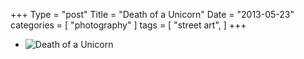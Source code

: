 +++
Type = "post"
Title = "Death of a Unicorn"
Date = "2013-05-23"
categories = [ "photography" ]
tags = [
    "street art",
]
+++

* ![Death of a Unicorn](/posts/2013/05-23-unicorn/DSCN2529.jpg)

<!--more-->

